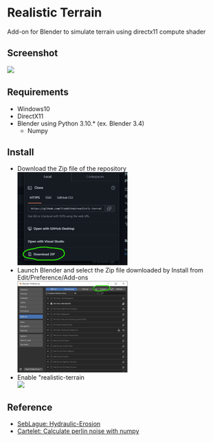 # Realistic Terrain
Add-on for Blender to simulate terrain using directx11 compute shader

## Screenshot
<img src="media/realistic-terrain-cap.gif"></img>

## Requirements
- Windows10
- DirectX11
- Blender using Python 3.10.* (ex. Blender 3.4)
	- Numpy

## Install
- Download the Zip file of the repository  
<img src="media/git-download-zip.png" width="256"></img>
- Launch Blender and select the Zip file downloaded by Install from Edit/Preference/Add-ons  
<img src="media/install-to-beldner.0.png" width="256"></img>
- Enable "realistic-terrain  
<img src="media/install-to-beldner.1.png" width="256"></img>

## Reference
- [SebLague: Hydraulic-Erosion](https://github.com/SebLague/Hydraulic-Erosion)
- [Cartelet: Calculate perlin noise with numpy](https://qiita.com/Cartelet/items/9fcf3890a9ac59e1fd1f)
